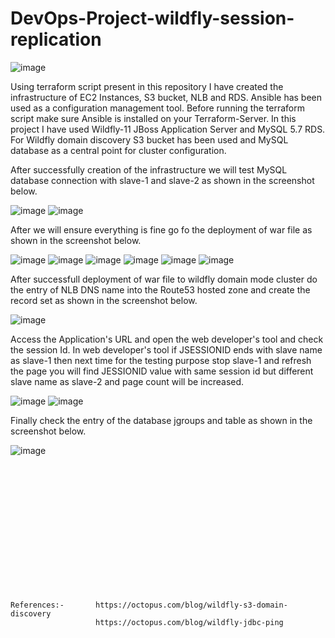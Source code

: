 # DevOps-Project-wildfly-session-replication
![image](https://github.com/user-attachments/assets/265519a4-3efe-41d1-8768-9320eb624f44)

Using terraform script present in this repository I have created the infrastructure of EC2 Instances, S3 bucket, NLB and RDS. Ansible has been used as a configuration management tool. Before running the terraform script make sure Ansible is installed on your Terraform-Server. In this project I have used Wildfly-11 JBoss Application Server and MySQL 5.7 RDS. For Wildfly domain discovery S3 bucket has been used and MySQL database as a central point for cluster configuration.

After successfully creation of the infrastructure we will test MySQL database connection with slave-1 and slave-2 as shown in the screenshot below.

![image](https://github.com/user-attachments/assets/a74c655d-05d3-4338-90ff-11e763a8bbe4)
![image](https://github.com/user-attachments/assets/0c15ca06-008b-4ad3-bc6a-23559f855665)

After we will ensure everything is fine go fo the deployment of war file as shown in the screenshot below.

![image](https://github.com/user-attachments/assets/72024a81-d65a-45ed-951b-64183bb17efa)
![image](https://github.com/user-attachments/assets/c3c63cf8-39a8-44c6-9057-ca3feb9e1292)
![image](https://github.com/user-attachments/assets/47398af3-cd6b-4eab-85c4-8ca7459bfe99)
![image](https://github.com/user-attachments/assets/74c27264-1d84-4f09-9aa8-825e1daba5eb)
![image](https://github.com/user-attachments/assets/dc4de062-cac3-4c35-9907-781a27e93cfd)
![image](https://github.com/user-attachments/assets/78168822-fd36-41a6-8c34-e40d42292cfc)

After successfull deployment of war file to wildfly domain mode cluster do the entry of NLB DNS name into the Route53 hosted zone and create the record set as shown in the screenshot below. 

![image](https://github.com/user-attachments/assets/b6448ae7-70a7-4e7c-bf4a-143d89991508)

Access the Application's URL and open the web developer's tool and check the session Id. In web developer's tool if JSESSIONID ends with slave name as slave-1 then next time for the testing purpose stop slave-1 and refresh the page you will find JESSIONID value with same session id but different slave name as slave-2 and page count will be increased.

![image](https://github.com/user-attachments/assets/7f910d28-3b4f-4e22-9d0b-af3325439cb9)
![image](https://github.com/user-attachments/assets/a9b0dcd9-5763-4f5b-8bb5-54bb42733ff9)

Finally check the entry of the database jgroups and table as shown in the screenshot below.

![image](https://github.com/user-attachments/assets/96ffd096-4eaa-478b-9692-90c8e52c035c)

<br><br/>
<br><br/>
<br><br/>
<br><br/>
<br><br/>
<br><br/>
```
References:-       https://octopus.com/blog/wildfly-s3-domain-discovery
                   https://octopus.com/blog/wildfly-jdbc-ping
```

